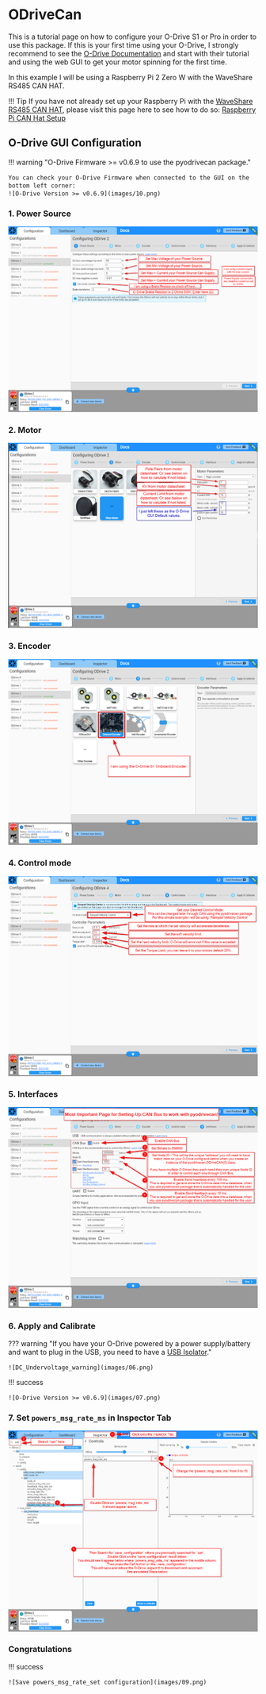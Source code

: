 # ODriveCan

This is a tutorial page on how to configure your O-Drive S1 or Pro in order to use this package. If this is your first time using your O-Drive, I strongly recommend to see the [O-Drive Documentation](https://docs.odriverobotics.com/v/latest/guides/getting-started.html) and start with their tutorial and using the web GUI to get your motor spinning for the first time.

In this example I will be using a Raspberry Pi 2 Zero W with the WaveShare RS485 CAN HAT.

!!! Tip 
    If you have not already set up your Raspberry Pi with the [WaveShare RS485 CAN HAT](https://www.amazon.com/RS485-CAN-HAT-Long-Distance-Communication/dp/B07VMB1ZKH/ref=sr_1_3?crid=1DIYQ9H0DCFZX&keywords=waveshare+RS485+CAN+HAT&qid=1707694015&s=electronics&sprefix=waveshare+rs485+can+hat+%2Celectronics%2C97&sr=1-3), please visit this page here to see how to do so: [Raspberry Pi CAN Hat Setup](./piCANHatSetup.md)

## O-Drive GUI Configuration 

!!! warning "O-Drive Firmware >= v0.6.9 to use the pyodrivecan package."
     
    You can check your O-Drive Firmware when connected to the GUI on the bottom left corner:
    ![O-Drive Version >= v0.6.9](images/10.png)

### 1. Power Source
![Power Source Configuration](images/01.png)


### 2. Motor 
![Motor Configuration](images/02.png)


### 3. Encoder 
![Encoder Configuration](images/03.png)

### 4. Control mode
![Control Mode Configuration](images/04.png)

### 5. Interfaces 
![CAN Inerface Configuration](images/05.png)

### 6. Apply and Calibrate 

??? warning "If you have your O-Drive powered by a power supply/battery and want to plug in the USB, you need to have a [USB Isolator](https://odriverobotics.com/shop/usb-isolator)."

    ![DC_Undervoltage_warning](images/06.png)


!!! success

    ![O-Drive Version >= v0.6.9](images/07.png)


### 7. Set `powers_msg_rate_ms` in Inspector Tab
![Set powers_msg_rate_set to 10 ms](images/08.png)


### Congratulations 
!!! success

    ![Save powers_msg_rate_set configuration](images/09.png)